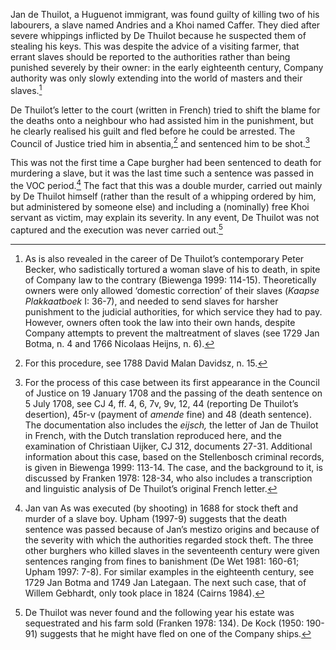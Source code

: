 Jan de Thuilot, a Huguenot immigrant, was found guilty of killing two of his labourers, a slave named Andries and a Khoi named Caffer. They died after severe whippings inflicted by De Thuilot because he suspected them of stealing his keys. This was despite the advice of a visiting farmer, that errant slaves should be reported to the authorities rather than being punished severely by their owner: in the early eighteenth century, Company authority was only slowly extending into the world of masters and their slaves.[^1]

De Thuilot’s letter to the court (written in French) tried to shift the blame for the deaths onto a neighbour who had assisted him in the punishment, but he clearly realised his guilt and fled before he could be arrested. The Council of Justice tried him in absentia,[^2] and sentenced him to be shot.[^3]

This was not the first time a Cape burgher had been sentenced to death for murdering a slave, but it was the last time such a sentence was passed in the VOC period.[^4] The fact that this was a double murder, carried out mainly by De Thuilot himself (rather than the result of a whipping ordered by him, but administered by someone else) and including a (nominally) free Khoi servant as victim, may explain its severity. In any event, De Thuilot was not captured and the execution was never carried out.[^5]

[^1]: As is also revealed in the career of De Thuilot’s contemporary Peter Becker, who sadistically tortured a woman slave of his to death, in spite of Company law to the contrary (Biewenga 1999: 114-15). Theoretically owners were only allowed ‘domestic correction’ of their slaves (*Kaapse Plakkaatboek* I: 36-7), and needed to send slaves for harsher punishment to the judicial authorities, for which service they had to pay. However, owners often took the law into their own hands, despite Company attempts to prevent the maltreatment of slaves (see 1729 Jan Botma, n. 4 and 1766 Nicolaas Heijns, n. 6).

[^2]: For this procedure, see 1788 David Malan Davidsz, n. 15.

[^3]: For the process of this case between its first appearance in the Council of Justice on 19 January 1708 and the passing of the death sentence on 5 July 1708, see CJ 4, ff. 4, 6, 7v, 9v, 12, 44 (reporting De Thuilot’s desertion), 45r-v (payment of *amende* fine) and 48 (death sentence). The documentation also includes the *eijsch,* the letter of Jan de Thuilot in French, with the Dutch translation reproduced here, and the examination of Christiaan Uijker, CJ 312, documents 27-31. Additional information about this case, based on the Stellenbosch criminal records, is given in Biewenga 1999: 113-14. The case, and the background to it, is discussed by Franken 1978: 128-34, who also includes a transcription and linguistic analysis of De Thuilot’s original French letter.

[^4]: Jan van As was executed (by shooting) in 1688 for stock theft and murder of a slave boy. Upham (1997-9) suggests that the death sentence was passed because of Jan’s mestizo origins and because of the severity with which the authorities regarded stock theft. The three other burghers who killed slaves in the seventeenth century were given sentences ranging from fines to banishment (De Wet 1981: 160-61; Upham 1997: 7-8). For similar examples in the eighteenth century, see 1729 Jan Botma and 1749 Jan Lategaan. The next such case, that of Willem Gebhardt, only took place in 1824 (Cairns 1984).

[^5]: De Thuilot was never found and the following year his estate was sequestrated and his farm sold (Franken 1978: 134). De Kock (1950: 190-91) suggests that he might have fled on one of the Company ships.
